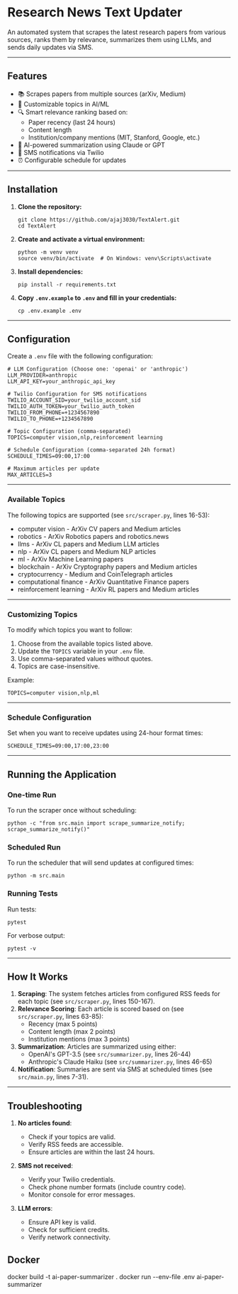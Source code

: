# Research News Text Updater

An automated system that scrapes the latest research papers from various sources, ranks them by relevance, summarizes them using LLMs, and sends daily updates via SMS.

---

## Features

- 📚 Scrapes papers from multiple sources (arXiv, Medium)
- 🎯 Customizable topics in AI/ML 
- 🔍 Smart relevance ranking based on:
  - Paper recency (last 24 hours)
  - Content length
  - Institution/company mentions (MIT, Stanford, Google, etc.)
- 🤖 AI-powered summarization using Claude or GPT
- 📱 SMS notifications via Twilio
- ⏰ Configurable schedule for updates

---

## Installation

1. **Clone the repository:**
   ```
   git clone https://github.com/ajaj3030/TextAlert.git 
   cd TextAlert
   ```

2. **Create and activate a virtual environment:**
   ```
   python -m venv venv
   source venv/bin/activate  # On Windows: venv\Scripts\activate
   ```

3. **Install dependencies:**
   ```
   pip install -r requirements.txt
   ```

4. **Copy `.env.example` to `.env` and fill in your credentials:**
   ```
   cp .env.example .env
   ```

---

## Configuration

Create a `.env` file with the following configuration:

```
# LLM Configuration (Choose one: 'openai' or 'anthropic')
LLM_PROVIDER=anthropic
LLM_API_KEY=your_anthropic_api_key

# Twilio Configuration for SMS notifications
TWILIO_ACCOUNT_SID=your_twilio_account_sid
TWILIO_AUTH_TOKEN=your_twilio_auth_token
TWILIO_FROM_PHONE=+1234567890
TWILIO_TO_PHONE=+1234567890

# Topic Configuration (comma-separated)
TOPICS=computer vision,nlp,reinforcement learning

# Schedule Configuration (comma-separated 24h format)
SCHEDULE_TIMES=09:00,17:00

# Maximum articles per update
MAX_ARTICLES=3
```

---

### Available Topics

The following topics are supported (see `src/scraper.py`, lines 16-53):

- computer vision - ArXiv CV papers and Medium articles
- robotics - ArXiv Robotics papers and robotics.news
- llms - ArXiv CL papers and Medium LLM articles
- nlp - ArXiv CL papers and Medium NLP articles
- ml - ArXiv Machine Learning papers
- blockchain - ArXiv Cryptography papers and Medium articles
- cryptocurrency - Medium and CoinTelegraph articles
- computational finance - ArXiv Quantitative Finance papers
- reinforcement learning - ArXiv RL papers and Medium articles

---

### Customizing Topics

To modify which topics you want to follow:

1. Choose from the available topics listed above.
2. Update the `TOPICS` variable in your `.env` file.
3. Use comma-separated values without quotes.
4. Topics are case-insensitive.

Example:
```
TOPICS=computer vision,nlp,ml
```

---

### Schedule Configuration

Set when you want to receive updates using 24-hour format times:
```
SCHEDULE_TIMES=09:00,17:00,23:00
```

---

## Running the Application

### One-time Run

To run the scraper once without scheduling:
```
python -c "from src.main import scrape_summarize_notify; scrape_summarize_notify()"
```

### Scheduled Run

To run the scheduler that will send updates at configured times:
```
python -m src.main
```

### Running Tests

Run tests:
```
pytest
```

For verbose output:
```
pytest -v
```

---

## How It Works

1. **Scraping**: The system fetches articles from configured RSS feeds for each topic (see `src/scraper.py`, lines 150-167).
2. **Relevance Scoring**: Each article is scored based on (see `src/scraper.py`, lines 63-85):
   - Recency (max 5 points)
   - Content length (max 2 points)
   - Institution mentions (max 3 points)
3. **Summarization**: Articles are summarized using either:
   - OpenAI's GPT-3.5 (see `src/summarizer.py`, lines 26-44)
   - Anthropic's Claude Haiku (see `src/summarizer.py`, lines 46-65)
4. **Notification**: Summaries are sent via SMS at scheduled times (see `src/main.py`, lines 7-31).

---

## Troubleshooting

1. **No articles found**: 
   - Check if your topics are valid.
   - Verify RSS feeds are accessible.
   - Ensure articles are within the last 24 hours.

2. **SMS not received**: 
   - Verify your Twilio credentials.
   - Check phone number formats (include country code).
   - Monitor console for error messages.

3. **LLM errors**:
   - Ensure API key is valid.
   - Check for sufficient credits.
   - Verify network connectivity.

## Docker

docker build -t ai-paper-summarizer .
docker run --env-file .env ai-paper-summarizer
